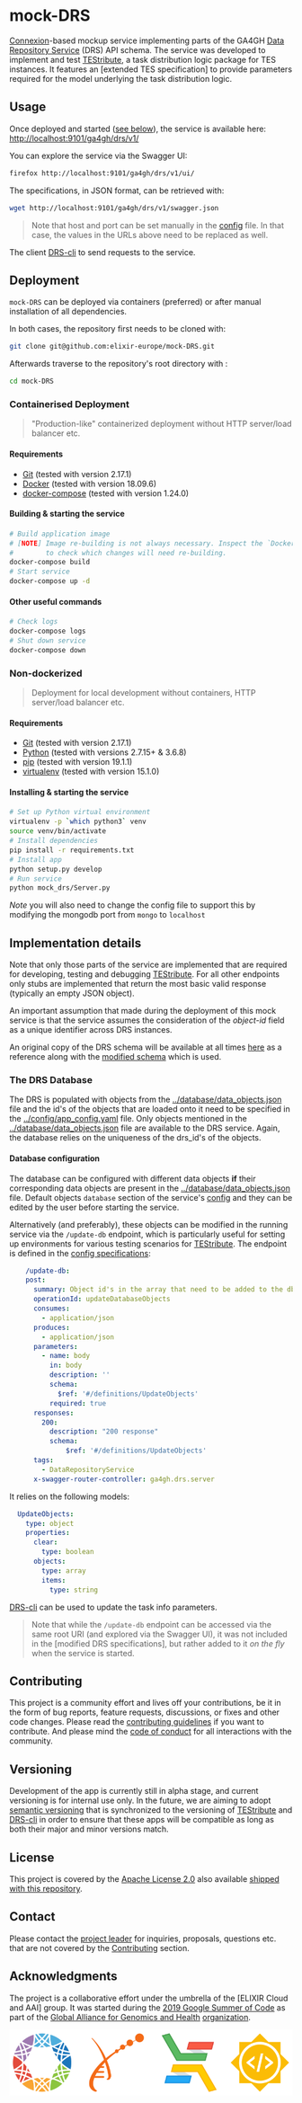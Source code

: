 # mock-DRS
[Connexion]-based mockup service implementing parts of the GA4GH [Data Repository
Service] (DRS) API schema. The service was developed to implement and test
[TEStribute], a task distribution logic package for TES instances. It features
an [extended TES specification] to provide parameters required for the model
underlying the task distribution logic.

## Usage

Once deployed and started ([see below](#Deployment)), the service is available here:
<http://localhost:9101/ga4gh/drs/v1/>

You can explore the service via the Swagger UI:

```bash
firefox http://localhost:9101/ga4gh/drs/v1/ui/
```

The specifications, in JSON format, can be retrieved with:

```bash
wget http://localhost:9101/ga4gh/drs/v1/swagger.json
```

> Note that host and port can be set manually in the [config] file. In that
> case, the values in the URLs above need to be replaced as well.

The client [DRS-cli] to send requests to the service.

 
## Deployment

`mock-DRS` can be deployed via containers (preferred) or after manual
installation of all dependencies.

In both cases, the repository first needs to be cloned with:

```bash
git clone git@github.com:elixir-europe/mock-DRS.git
```
Afterwards traverse to the repository's root directory with :

```bash
cd mock-DRS
```

### Containerised Deployment 
> "Production-like" containerized deployment without HTTP server/load balancer
> etc.

#### Requirements

- [Git](https://git-scm.com/book/en/v2/Getting-Started-Installing-Git) (tested with version 2.17.1)
- [Docker](https://docs.docker.com/install/) (tested with version 18.09.6)
- [docker-compose](https://docs.docker.com/compose/install/) (tested with version 1.24.0)

#### Building & starting the service

```bash
# Build application image
# [NOTE] Image re-building is not always necessary. Inspect the `Dockerfile`
#        to check which changes will need re-building.
docker-compose build
# Start service
docker-compose up -d
```

#### Other useful commands

```bash
# Check logs
docker-compose logs
# Shut down service
docker-compose down
```

### Non-dockerized

> Deployment for local development without containers, HTTP server/load
> balancer etc.

#### Requirements

- [Git](https://git-scm.com/book/en/v2/Getting-Started-Installing-Git) (tested with version 2.17.1)
- [Python](https://www.python.org/downloads/) (tested with versions 2.7.15+ & 3.6.8)
- [pip](https://pip.pypa.io/en/stable/installing/) (tested with version 19.1.1)
- [virtualenv](https://virtualenv.pypa.io/en/stable/installation/) (tested with version 15.1.0)

#### Installing & starting the service

```bash
# Set up Python virtual environment
virtualenv -p `which python3` venv
source venv/bin/activate
# Install dependencies
pip install -r requirements.txt
# Install app
python setup.py develop
# Run service
python mock_drs/Server.py
```
*Note* you will also need to change the config file to support this by modifying the mongodb port
 from ```mongo``` to ```localhost```

## Implementation details 

Note that only those parts of the service are implemented that are required for developing, testing 
and debugging [TEStribute]. For all other endpoints only stubs are implemented that return 
the most basic valid response (typically an empty JSON object).

An important assumption that made during the deployment of this mock service is that the service
 assumes the consideration of the *object-id* field as a unique identifier across DRS instances. 

An original copy of the DRS schema will be available at all times 
[here](mock_drs/specs/schema.data_repository_service.cd0186f.openapi.yaml) as a reference along 
with the [modified schema](mock_drs/specs/schema.data_repository_service.cd0186f.openapi.modified.yaml)
 which is used.

### The DRS Database

The DRS is populated with objects from the [../database/data_objects.json](mock_drs/database/data_objects.json) file 
and the id's of the objects that are loaded onto it need to be specified in the 
[../config/app_config.yaml](mock_drs/config/app_config.yaml) file. Only objects mentioned in the 
[../database/data_objects.json](mock_drs/database/data_objects.json) file are available to the DRS
 service. Again, the database relies on the uniqueness of the drs_id's of the objects.


#### Database configuration

The database can be configured with different data objects **if** their corresponding
data objects are present in the [../database/data_objects.json](mock_drs/database/data_objects.json) 
file. Default objects `database` section of the service's [config] and they
can be edited by the user before starting the service.

Alternatively (and preferably), these objects can be modified in the running
service via the `/update-db` endpoint, which is particularly useful for
setting up environments for various testing scenarios for [TEStribute]. The
endpoint is defined in the [config specifications]:

```yaml
    /update-db:
    post:
      summary: Object id's in the array that need to be added to the db
      operationId: updateDatabaseObjects
      consumes:
        - application/json
      produces:
        - application/json
      parameters:
        - name: body
          in: body
          description: ''
          schema:
            $ref: '#/definitions/UpdateObjects'
          required: true
      responses:
        200:
          description: "200 response"
          schema:
              $ref: '#/definitions/UpdateObjects'
      tags:
        - DataRepositoryService
      x-swagger-router-controller: ga4gh.drs.server
```

It relies on the following models:

```yaml
  UpdateObjects:
    type: object
    properties:
      clear:
        type: boolean
      objects:
        type: array
        items:
          type: string
```
[DRS-cli] can be used to update the task info parameters.

> Note that while the `/update-db` endpoint can be accessed via the same
> root URI (and explored via the Swagger UI), it was not included in the
> [modified DRS specifications], but rather added to it _on the fly_ when the
> service is started.

## Contributing

This project is a community effort and lives off your contributions, be it in
the form of bug reports, feature requests, discussions, or fixes and other code
changes. Please read the [contributing guidelines] if you want to contribute.
And please mind the [code of conduct] for all interactions with the community.

## Versioning

Development of the app is currently still in alpha stage, and current versioning
is for internal use only. In the future, we are aiming to adopt [semantic
versioning] that is synchronized to the versioning of [TEStribute] and
[DRS-cli] in order to ensure that these apps will be compatible as long as both
their major and minor versions match.

## License

This project is covered by the [Apache License 2.0] also available [shipped
with this repository](LICENSE).

## Contact

Please contact the [project leader](mailto:alexander.kanitz@sib.swiss) for
inquiries, proposals, questions etc. that are not covered by the
[Contributing](#Contributing) section.

## Acknowledgments

The project is a collaborative effort under the umbrella of the [ELIXIR Cloud
and AAI] group. It was started during the [2019 Google Summer of Code] as part
of the [Global Alliance for Genomics and Health] [organization].


![logo banner]

[2019 Google Summer of Code]: <https://summerofcode.withgoogle.com/projects/#6613336345542656>
[Apache License 2.0]: <https://www.apache.org/licenses/LICENSE-2.0>
[code of conduct]:CODE_OF_CONDUCT.md
[Connexion]:https://github.com/zalando/connexion
[config]: mock_drs/config/app_config.yaml
[config specifications]: mock_drs/specs/schema.data_repository_service.config_update.openapi.yaml
[contributing guidelines]: CONTRIBUTING.md
[Data Repository Service]:https://github.com/ga4gh/data-repository-service-schemas
[DRS-cli]:https://github.com/elixir-europe/DRS-cli
[modified DRS specification]:mock_drs/specs/schema.data_repository_service.cd0186f.openapi.modified.yam
[extended DRS specification]:mock_drs/specs/schema.data_repository_service.cd0186f.openapi.modified.yam
[Global Alliance for Genomics and Health]: <https://www.ga4gh.org/>
[logo banner]:logos/logo-banner.svg
[organization]: <https://summerofcode.withgoogle.com/organizations/6643588285333504/>
[semantic versioning]:<https://semver.org/>
[TEStribute]:https://github.com/elixir-europe/TEStribute
